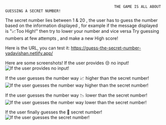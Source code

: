                                                      THE GAME IS ALL ABOUT GUESSING A SECRET NUMBER!
The secret number lies between 1 & 20 , the user has to guess the number based on the information displayed , for example if the message displayed is "📈Too High!"  then try to lower  your number and vice versa 
Try guessing numbers at few attempts , and make a new High score!

Here is the URL, you can test it:  https://guess-the-secret-number-yadavishan.netlify.app/


Here are some screenshots!
If the user provides 😒 no input!
![If the user provides no input!](https://github.com/user-attachments/assets/1053ed73-138b-485e-a4c6-3b84598a222c)

If the user guesses the number way 📈 higher than the secret number!
![If the user guesses the number way higher than the secret number!](https://github.com/user-attachments/assets/8d2b79b2-02de-4090-8dab-23fa21f35c37)

If the user guesses the number way 📉 lower than the secret number!
![If the user guesses the number way lower than the secret number!](https://github.com/user-attachments/assets/c0cfbc7e-4e18-4dfc-b421-d7ab12630e7e)

If the user finally guesses the 🎉 secret number!
![If the user guesses the secret number!](https://github.com/user-attachments/assets/ad0615fa-95c6-4f6d-82ad-11b34a02f3fa)

